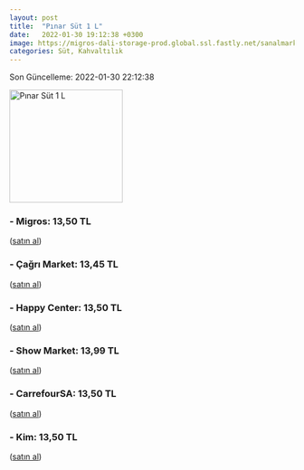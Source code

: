 ```yaml
---
layout: post
title:  "Pınar Süt 1 L"
date:   2022-01-30 19:12:38 +0300
image: https://migros-dali-storage-prod.global.ssl.fastly.net/sanalmarket/product/11010010/11010010-1ae231-1650x1650.jpg
categories: Süt, Kahvaltılık
---
```


Son Güncelleme: 2022-01-30 22:12:38

<img src="https://migros-dali-storage-prod.global.ssl.fastly.net/sanalmarket/product/11010010/11010010-1ae231-1650x1650.jpg" width="200" alt="Pınar Süt 1 L" />


### - Migros: 13,50 TL
 (<a target="_blank" href="https://www.migros.com.tr/pinar-sut-1-l-p-a7ffda">satın al</a>)
### - Çağrı Market: 13,45 TL
 (<a target="_blank" href="https://www.cagri.com/pinar-tam-yagli-sut-1-lt">satın al</a>)
### - Happy Center: 13,50 TL
 (<a target="_blank" href="https://www.happycenter.com.tr/Pinar_Sut_11_Tam_Yagli">satın al</a>)
### - Show Market: 13,99 TL
 (<a target="_blank" href="https://www.showsanal.com/product/pinar-sut-1-lt/b6eafb85-4ff6-476e-acbd-00b05107a370">satın al</a>)
### - CarrefourSA: 13,50 TL
 (<a target="_blank" href="https://www.carrefoursa.com/pinar-tam-yagli-sut-1-lt-p-30008788">satın al</a>)
### - Kim: 13,50 TL
 (<a target="_blank" href="https://www.kimgeldi.com/pinar-sut-t-yagli-uht-1000-ml">satın al</a>)
